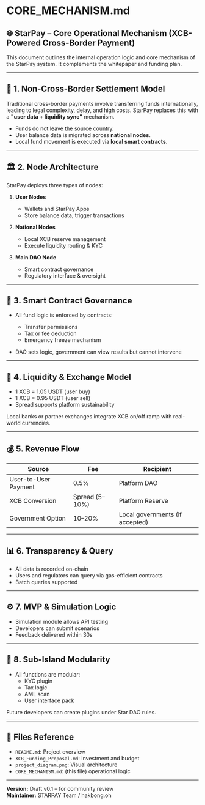 # CORE_MECHANISM.md

## 🌐 StarPay – Core Operational Mechanism (XCB-Powered Cross-Border Payment)

This document outlines the internal operation logic and core mechanism of the StarPay system. It complements the whitepaper and funding plan.

---

## 🔁 1. Non-Cross-Border Settlement Model

Traditional cross-border payments involve transferring funds internationally, leading to legal complexity, delay, and high costs. StarPay replaces this with a **"user data + liquidity sync"** mechanism.

- Funds do not leave the source country.
- User balance data is migrated across **national nodes**.
- Local fund movement is executed via **local smart contracts**.

---

## 🏛 2. Node Architecture

StarPay deploys three types of nodes:

1. **User Nodes**
   - Wallets and StarPay Apps
   - Store balance data, trigger transactions

2. **National Nodes**
   - Local XCB reserve management
   - Execute liquidity routing & KYC

3. **Main DAO Node**
   - Smart contract governance
   - Regulatory interface & oversight

---

## 🔐 3. Smart Contract Governance

- All fund logic is enforced by contracts:
  - Transfer permissions
  - Tax or fee deduction
  - Emergency freeze mechanism

- DAO sets logic, government can view results but cannot intervene

---

## 💱 4. Liquidity & Exchange Model

- 1 XCB = 1.05 USDT (user buy)
- 1 XCB = 0.95 USDT (user sell)
- Spread supports platform sustainability

Local banks or partner exchanges integrate XCB on/off ramp with real-world currencies.

---

## 💰 5. Revenue Flow

| Source | Fee | Recipient |
|--------|-----|-----------|
| User-to-User Payment | 0.5% | Platform DAO |
| XCB Conversion | Spread (5–10%) | Platform Reserve |
| Government Option | 10–20% | Local governments (if accepted) |

---

## 📊 6. Transparency & Query

- All data is recorded on-chain
- Users and regulators can query via gas-efficient contracts
- Batch queries supported

---

## ⚙️ 7. MVP & Simulation Logic

- Simulation module allows API testing
- Developers can submit scenarios
- Feedback delivered within 30s

---

## 🧠 8. Sub-Island Modularity

- All functions are modular:
  - KYC plugin
  - Tax logic
  - AML scan
  - User interface pack

Future developers can create plugins under Star DAO rules.

---

## 📁 Files Reference

- `README.md`: Project overview
- `XCB_Funding_Proposal.md`: Investment and budget
- `project_diagram.png`: Visual architecture
- `CORE_MECHANISM.md`: (this file) operational logic

---

**Version:** Draft v0.1 – for community review  
**Maintainer:** STARPAY Team / hakbong.oh  
